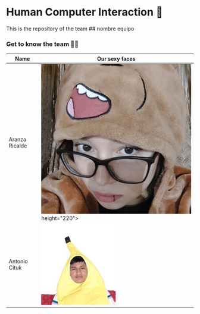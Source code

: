 # Human Computer Interaction 🤖

This is the repository of the team ## nombre equipo

### Get to know the team 🐙✨

| Name          | Our sexy faces |
| ------------- | ------------- |
| Aranza Ricalde  |  ![Aranza-Ricalde](assets/fotopreciosa.jpg "Aranza-Ricalde") height="220"> |
| Antonio Cituk  | <img src="assets/IMG-20210302-WA0049.jpg"  width="200" height="220">|

